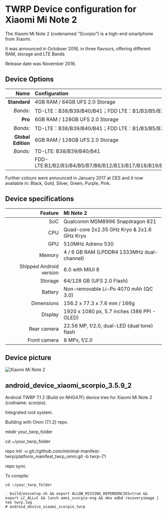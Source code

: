 TWRP Device configuration for Xiaomi Mi Note 2
==============

The Xiaomi Mi Note 2 (codenamed _"Scorpio"_) is a high-end smartphone from Xiaomi.

It was announced in Octoboer 2016, in three flavours, offering different RAM, storage and LTE Bands

Release date was November 2016.

## Device Options
|Name        |Configuration
| ---------: | :---------------------------------------- | 
|**Standard**    | 4GB RAM / 64GB UFS 2.0 Storage            |
|*Bands:*|TD-LTE：B38/B39/B40/B41；FDD LTE：B1/B3/B5/B7            | 
|**Pro**         | 6GB RAM / 128GB UFS 2.0 Storage           |
|*Bands:*|TD-LTE：B38/B39/B40/B41；FDD LTE：B1/B3/B5/B7            |
|**Global Edition** | 6GB RAM / 128GB UFS 2.0 Storage        |
|*Bands:*|TD-LTE: B38/B39/B40/B41                                 |
| |FDD-LTE:B1/B2/B3/B4/B5/B7/B8/B12/B13/B17/B18/B19/B20/B25/B26/B28/B29/B30 |
 

Further colours were announced in January 2017 at CES and it now available in:
Black, Gold, Silver, Green, Purple, Pink. 

## Device specifications

| Feature      | Mi Note 2                                         
| -----------: | :---------------------------------------------- | 
| SoC          | Qualcomm MSM8996 Snapdragon 821                 | 
| CPU          | Quad-core 2x2.35 GHz Kryo & 2x1.6 GHz Kryo      | 
| GPU          | 510MHz Adreno 530                               | 
| Memory       | 4 / 6 GB RAM (LPDDR4 1333MHz dual-channel)      |
| Shipped Android version | 6.0 with MIUI 8                      | 
| Storage      | 64/128 GB (UFS 2.0 Flash)                       |
| Battery      | Non-removable Li-Po 4070 mAh (QC 3.0)           | 
| Dimensions   | 156.2 x 77.3 x 7.6 mm / 166g                    | 
| Display      | 1920 x 1080 px, 5.7 inches (386 PPI - OLED)     | 
| Rear camera  | 22.56 MP, f/2.0, dual-LED (dual tone) flash     |
| Front camera | 8 MPx, f/2.0                                    | 
## Device picture

![Xiaomi Mi Note 2](https://xiaomi-mi.com/uploads/CatalogueImage/xiaomi-mi-note-2-international-ed-6gb128gb-dual-sim-black-01_15108_1483092964.jpg "Xiaomi Mi Note 2 in black")

## android_device_xiaomi_scorpio_3.5.9_2

Android TWRP 7.1.2 (Build on NHG47F) device tree for Xiaomi Mi Note 2 (codname: scorpio).

Integrated root system.

Building with Omni (7.1.2) repo.

mkdir your_twrp_folder

cd ~/your_twrp_folder

repo init -u git://github.com/minimal-manifest-twrp/platform_manifest_twrp_omni.git -b twrp-7.1

repo sync

To compile:

```
cd ~/your_twrp_folder

. build/envsetup.sh && export ALLOW_MISSING_DEPENDENCIES=true && export LC_ALL=C && lunch omni_scorpio-eng && mka adbd recoveryimage | tee twrp.log
# android_device_xiaomi_scorpio_twrp

